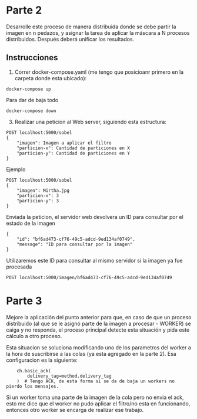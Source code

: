 # Parte 2
Desarrolle este proceso de manera distribuida donde se debe partir la imagen en n pedazos, y asignar la tarea de aplicar la máscara a N procesos distribuidos. Después deberá unificar los resultados.

## Instrucciones 

1. Correr docker-compose.yaml (me tengo que posicioanr primero en la carpeta donde esta ubicado):

```
docker-compose up
```

Para dar de baja todo

```
docker-compose down
```

3. Realizar una peticion al Web server, siguiendo esta estructura:

```
POST localhost:5000/sobel
{
    "imagen": Imagen a aplicar el filtro
    "particion-x": Cantidad de particiones en X
    "particion-y": Cantidad de particiones en Y
}
```

Ejemplo

```
POST localhost:5000/sobel
{
    "imagen": Mirtha.jpg
    "particion-x": 3
    "particion-y": 3
}
```

Enviada la peticion, el servidor web devolvera un ID para consultar por el estado de la imagen

```
{
    "id": "bf6ad473-cf76-49c5-adcd-9ed134af0749",
    "message": "ID para consultar por la imagen"
}
```

Utilizaremos este ID para consultar al mismo servidor si la imagen ya fue procesada

```
POST localhost:5000/imagen/bf6ad473-cf76-49c5-adcd-9ed134af0749
```

# Parte 3
Mejore la aplicación del punto anterior para que, en caso de que un proceso distribuido (al que se le asignó parte de la imagen a procesar - WORKER) se caiga y no responda, el proceso principal detecte esta situación y pida este cálculo a otro proceso.

Esta situacion se soluciona modificando uno de los parametros del worker a la hora de suscribirse a las colas (ya esta agregado en la parte 2). Esa configuracion es la siguiente:

```
    ch.basic_ack(
        delivery_tag=method.delivery_tag
    )  # Tengo ACK, de esta forma si se da de baja un workers no pierdo los mensajes.
```

Si un worker toma una parte de la imagen de la cola pero no envia el ack, esto me dice que el worker no pudo aplicar el filtro/no esta en funcionando, entonces otro worker se encarga de realizar ese trabajo.
